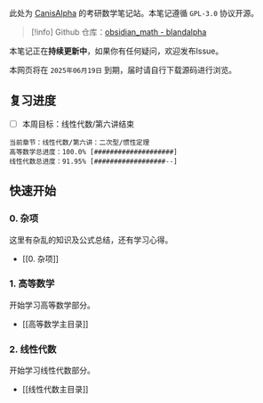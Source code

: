 此处为 [CanisAlpha](https://github.com/BlandAlpha) 的考研数学笔记站。本笔记遵循 `GPL-3.0` 协议开源。

> [!info] 
> Github 仓库：[obsidian_math - blandalpha](https://github.com/BlandAlpha/obsidian_math)

本笔记正在**持续更新中**，如果你有任何疑问，欢迎发布Issue。

本网页将在 `2025年06月19日` 到期，届时请自行下载源码进行浏览。

## 复习进度

- [ ] 本周目标：线性代数/第六讲结束

```
当前章节：线性代数/第六讲：二次型/惯性定理
高等数学总进度：100.0% [####################]
线性代数总进度：91.95% [##################--]
```


## 快速开始

### 0. 杂项

这里有杂乱的知识及公式总结，还有学习心得。

- [[0. 杂项]]

### 1. 高等数学

开始学习高等数学部分。

- [[高等数学主目录]]

### 2. 线性代数

开始学习线性代数部分。

- [[线性代数主目录]]